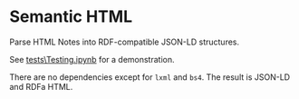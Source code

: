 # Semantic HTML

Parse HTML Notes into RDF-compatible JSON-LD structures.

See [tests\Testing.ipynb](tests\Testing.ipynb) for a demonstration.

There are no dependencies except for `lxml` and `bs4`. The result is JSON-LD and RDFa HTML.